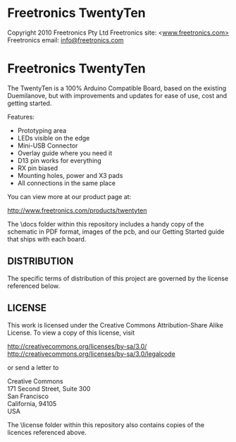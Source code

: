 Freetronics TwentyTen
=============================
Copyright 2010 Freetronics Pty Ltd
Freetronics site:  <www.freetronics.com>
Freetronics email: <info@freetronics.com>

Freetronics TwentyTen
=============================
The TwentyTen is a 100% Arduino Compatible Board, based on the existing
Duemilanove, but with improvements and updates for ease of use, cost
and getting started.

Features:

 * Prototyping area
 * LEDs visible on the edge
 * Mini-USB Connector
 * Overlay guide where you need it
 * D13 pin works for everything
 * RX pin biased
 * Mounting holes, power and X3 pads
 * All connections in the same place

You can view more at our product page at:

  http://www.freetronics.com/products/twentyten

The \docs folder within this repository includes a handy copy of the
schematic in PDF format, images of the pcb, and our Getting Started
guide that ships with each board.

DISTRIBUTION
------------
The specific terms of distribution of this project are governed by the
license referenced below.

LICENSE
-------
This work is licensed under the
Creative Commons Attribution-Share Alike License. 
To view a copy of this license, visit

  http://creativecommons.org/licenses/by-sa/3.0/
  http://creativecommons.org/licenses/by-sa/3.0/legalcode

or send a letter to

  Creative Commons  
  171 Second Street, Suite 300  
  San Francisco  
  California, 94105  
  USA

The \license folder within this repository also contains copies of the
licences referenced above.
